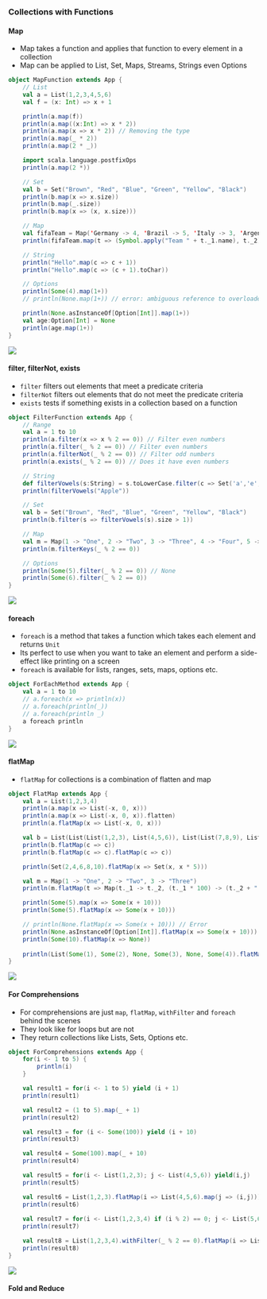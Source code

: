 ### Collections with Functions

#### Map

* Map takes a function and applies that function to every element in a collection
* Map can be applied to List, Set, Maps, Streams, Strings even Options

```scala
object MapFunction extends App {
    // List
    val a = List(1,2,3,4,5,6)
    val f = (x: Int) => x + 1

    println(a.map(f))
    println(a.map((x:Int) => x * 2))
    println(a.map(x => x * 2)) // Removing the type
    println(a.map(_ * 2))
    println(a.map(2 * _))

    import scala.language.postfixOps
    println(a.map(2 *))

    // Set
    val b = Set("Brown", "Red", "Blue", "Green", "Yellow", "Black")
    println(b.map(x => x.size))
    println(b.map(_.size))
    println(b.map(x => (x, x.size)))

    // Map
    val fifaTeam = Map('Germany -> 4, 'Brazil -> 5, 'Italy -> 3, 'Argentina -> 2)
    println(fifaTeam.map(t => (Symbol.apply("Team " + t._1.name), t._2)))

    // String
    println("Hello".map(c => c + 1))
    println("Hello".map(c => (c + 1).toChar))

    // Options
    println(Some(4).map(1+))
    // println(None.map(1+)) // error: ambiguous reference to overloaded definition // match expected type Nothing => ?

    println(None.asInstanceOf[Option[Int]].map(1+))
    val age:Option[Int] = None
    println(age.map(1+))
}
```

![](/assets/Map_Function.png)

#### filter, filterNot, exists

* `filter` filters out elements that meet a predicate criteria
* `filterNot` filters out elements that do not meet the predicate criteria
* `exists` tests if something exists in a collection based on a function

```scala
object FilterFunction extends App {
    // Range
    val a = 1 to 10
    println(a.filter(x => x % 2 == 0)) // Filter even numbers
    println(a.filter(_ % 2 == 0)) // Filter even numbers
    println(a.filterNot(_ % 2 == 0)) // Filter odd numbers
    println(a.exists(_ % 2 == 0)) // Does it have even numbers

    // String
    def filterVowels(s:String) = s.toLowerCase.filter(c => Set('a','e','i','o','u').contains(c))
    println(filterVowels("Apple"))

    // Set
    val b = Set("Brown", "Red", "Blue", "Green", "Yellow", "Black")
    println(b.filter(s => filterVowels(s).size > 1))

    // Map
    val m = Map(1 -> "One", 2 -> "Two", 3 -> "Three", 4 -> "Four", 5 -> "Five")
    println(m.filterKeys(_ % 2 == 0))

    // Options
    println(Some(5).filter(_ % 2 == 0)) // None
    println(Some(6).filter(_ % 2 == 0))
}
```

![](/assets/Filter_Function.png)

#### foreach

* `foreach` is a method that takes a function which takes each element and returns `Unit`
* Its perfect to use when you want to take an element and perform a side-effect like printing on a screen
* `foreach` is available for lists, ranges, sets, maps, options etc.

```scala
object ForEachMethod extends App {
    val a = 1 to 10
    // a.foreach(x => println(x))
    // a.foreach(println(_))
    // a.foreach(println _)
    a foreach println
}
```

![](/assets/foreach_method.png)

#### flatMap

* `flatMap` for collections is a combination of flatten and map

```scala
object FlatMap extends App {
	val a = List(1,2,3,4)
	println(a.map(x => List(-x, 0, x)))
	println(a.map(x => List(-x, 0, x)).flatten)
	println(a.flatMap(x => List(-x, 0, x)))

	val b = List(List(List(1,2,3), List(4,5,6)), List(List(7,8,9), List(10,11,12)))
	println(b.flatMap(c => c))
	println(b.flatMap(c => c).flatMap(c => c))

	println(Set(2,4,6,8,10).flatMap(x => Set(x, x * 5)))

	val m = Map(1 -> "One", 2 -> "Two", 3 -> "Three")
	println(m.flatMap(t => Map(t._1 -> t._2, (t._1 * 100) -> (t._2 + " Hundred"))))

	println(Some(5).map(x => Some(x + 10)))
	println(Some(5).flatMap(x => Some(x + 10)))

	// println(None.flatMap(x => Some(x + 10))) // Error
	println(None.asInstanceOf[Option[Int]].flatMap(x => Some(x + 10)))
	println(Some(10).flatMap(x => None))
	
	println(List(Some(1), Some(2), None, Some(3), None, Some(4)).flatMap(x => x))
}
```

![](/assets/FlatMapMethod.png)

#### For Comprehensions

* For comprehensions are just `map`, `flatMap`, `withFilter` and `foreach` behind the scenes
* They look like for loops but are not
* They return collections like Lists, Sets, Options etc.

```scala
object ForComprehensions extends App {
	for(i <- 1 to 5) {
		println(i)	
	}

	val result1 = for(i <- 1 to 5) yield (i + 1)
	println(result1)

	val result2 = (1 to 5).map(_ + 1)
	println(result2)

	val result3 = for (i <- Some(100)) yield (i + 10)
	println(result3)

	val result4 = Some(100).map(_ + 10)
	println(result4)

	val result5 = for(i <- List(1,2,3); j <- List(4,5,6)) yield(i,j)
	println(result5)

	val result6 = List(1,2,3).flatMap(i => List(4,5,6).map(j => (i,j)))
	println(result6)
	
	val result7 = for(i <- List(1,2,3,4) if (i % 2) == 0; j <- List(5,6)) yield (i,j)
	println(result7)

	val result8 = List(1,2,3,4).withFilter(_ % 2 == 0).flatMap(i => List(5,6).map(j => (i,j)))
	println(result8)
}
```

![](/assets/ForComprehensions.png)

#### Fold and Reduce





